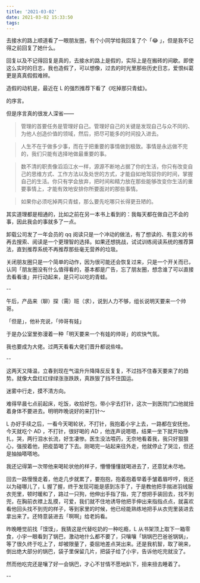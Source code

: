 ```yaml
---
title: '2021-03-02'
date: 2021-03-02 15:33:50
tags:
---
```


去接水的路上顺道看了一眼朋友圈，有个小同学给我回复了个「😂 」，但是我不记得之前回复了她什么。

回复以及不记得回复是真的，去接水的路上是假的，实际上是在搬砖的间歇。即使这么实时的日志，我也造假了，可以想像，过去的时光里那些历史日志，爱恨纠葛更是真真假假难辨。

造假的动机是，最近在 L 的强烈推荐下看了《吃掉那只青蛙》。

的序言。

但是序言真的很发人深省——

> 管理的首要任务是管理好自己。管理好自己的关键是发现自己与众不同的、为他人创造价值的领域，然后，把尽可能多的时间投入进去。

> 人生不在于做多少事，而在于把重要的事情做到极致。事情是永远做不完的，我们只能有选择地做最重要的事。

> 数不清的职责像滔滔江水一样，源源不断地占据了你的生活，你只有改变自己的思维方式、工作方法以及处世的方式，才能自如地驾驭你的时间，掌握自己的生活。你只有学会放弃，把时间和精力放在那些能够改变你生活的重要事情上，才能有效地安排你所要面对的那些事情。

> 如果你必须吃掉两只青蛙，那么要先吃哪只长得更丑陋的。

其实道理都是相通的，比如之前在另一本书上看到的：我每天都在做自己不会的事，因此我会的事就多了一点。

卸载公司发了一年会员的 qq 阅读只是一个冲动的做法，有了想读的、有意义的书再去搜索、阅读是一个更理智的选择。如果还想挑战，试试训练阅读系统的推荐算法，直到推荐系统不再推荐那些毫无营养的垃圾。

关闭朋友圈只是一个简单的动作，因为很可能还会恢复过来，只是一个开关而已，认同「朋友圈没有什么值得看的，基本都是广告，忘了朋友圈，想念谁了可以直接去看看谁」并行动起来，是只可以吃的青蛙。

--

午后，产品来（聊）探（需）班（求），说到人力不够，组长说明天要来一个帅哥。

「但是」，他补充说，「帅哥有娃」

于是办公室里弥漫着一种「明天要来一个有娃的帅哥」的欢快气氛。

我也要成为大佬。过两天看看大佬们晋升都说些啥。

--

这两天又降温，立春到现在气温升升降降反反复复，不过挡不住春天要来了的趋势。就像大盘红红绿绿涨涨跌跌，真跌狠了挡不住国运。

迷雾中行走，摸不清方向。

难得早晨七点前起床，吃饭，收拾好包，带小宇去打针，这次一到医院门口他就扭着身体不要进去。明明昨晚说好的来打针～

L 办好手续之后，一看今天喝轮状，不打针，我抱着小宇上去，一路都在安抚他，今天就吃个 AD ，不打针，很好喝的 AD ，他连声说嗯嗯，结果一坐下就开始挣扎，哭，两行泪水长流，好生凄惨。医生没法喂药，无奈地看着我，我只好狠狠心，强按着他，把疫苗喝了下去。刚喝完一站起来往外走，他就停止了哭泣，但还是抽抽嗒嗒地。

我还记得第一次带他来喝轮状他的样子，懵懵懂懂就喝进去了，还意犹未尽地。

回去一路慢慢走着，他走几步就累了，要抱抱，抱着抱着举着手皱着眉哼哼，我还以为碰哪儿了，L 握了握，终于发现可能是感到冻手了，于是教他把手揣进羽绒服衣兜里，顿时暖和了，路过一只狗，他伸出手指了指，完了想把手装回去，找不到兜，在胸前衣襟上乱摸，可爱，我们就不住地诱导他把手伸出来指指点点，就喜欢看他回头找不到兜的样子，等到家里的时候，他已经能熟练地把手从衣兜里装进去拿出来了。还特意装进去「啊啊」给老妈看。

昨晚睡觉前找「馍馍」，我猜这是代替吃奶的一种吃瘾，L 从书架顶上取下一箱零食，小宇一眼看到了锅巴，激动地什么都不要了，只嚷嚷「锅锅巴巴爸爸锅锅」，等了很久终于吃上了，却被限量了，委屈地差点哭出来。还是我机智，取了碗来，倒出绝大部分的锅巴，袋子里保留几片，把袋子给了小宇，告诉他吃完就没了。

然而他吃完还是嚷了好一会锅巴，才心不甘情不愿地趴下，扭来扭去睡着了。

--






